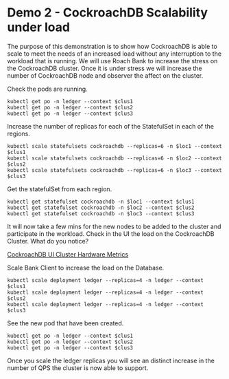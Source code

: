 # Demo 2 - CockroachDB Scalability under load

The purpose of this demonstration is to show how CockroachDB is able to scale to meet the needs of an increased load without any interruption to the workload that is running. We will use Roach Bank to increase the stress on  the CockroachDB cluster. Once it is under stress we will increase the number of CockroachDB node and observer the affect on the cluster.

Check the pods are running.
```
kubectl get po -n ledger --context $clus1
kubectl get po -n ledger --context $clus2
kubectl get po -n ledger --context $clus3
```

Increase the number of replicas for each of the StatefulSet in each of the regions.
```
kubectl scale statefulsets cockroachdb --replicas=6 -n $loc1 --context $clus1
kubectl scale statefulsets cockroachdb --replicas=6 -n $loc2 --context $clus2
kubectl scale statefulsets cockroachdb --replicas=6 -n $loc3 --context $clus3
```

Get the statefulSet from each region.
```
kubectl get statefulset cockroachdb -n $loc1 --context $clus1
kubectl get statefulset cockroachdb -n $loc2 --context $clus2
kubectl get statefulset cockroachdb -n $loc3 --context $clus3
```

It will now take a few mins for the new nodes to be added to the cluster and participate in the workload.
Check in the UI the load on the CockroachDB Cluster. What do you notice?

[CockroachDB UI Cluster Hardware Metrics](https://uksouth.mikebookham.co.uk:8080/#/metrics/hardware/cluster)

Scale Bank Client to increase the load on the Database.
```
kubectl scale deployment ledger --replicas=4 -n ledger --context $clus1
kubectl scale deployment ledger --replicas=4 -n ledger --context $clus2
kubectl scale deployment ledger --replicas=4 -n ledger --context $clus3
```

See the new pod that have been created.
```
kubectl get po -n ledger --context $clus1
kubectl get po -n ledger --context $clus2
kubectl get po -n ledger --context $clus3
```

Once you scale the ledger replicas you will see an distinct increase in the number of QPS the cluster is now able to support.